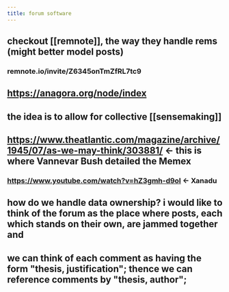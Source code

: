 ```yaml
---
title: forum software
---
```


## checkout [[remnote]], the way they handle rems (might better model posts)
### remnote.io/invite/Z6345onTmZfRL7tc9
## https://anagora.org/node/index
## the idea is to allow for collective [[sensemaking]]
## https://www.theatlantic.com/magazine/archive/1945/07/as-we-may-think/303881/ <- this is where Vannevar Bush detailed the Memex
### https://www.youtube.com/watch?v=hZ3gmh-d9oI <- Xanadu
## how do we handle data ownership? i would like to think of the forum as the place where posts, each which stands on their own, are jammed together and
## we can think of each comment as having the form "thesis, justification"; thence we can reference comments by "thesis, author";
